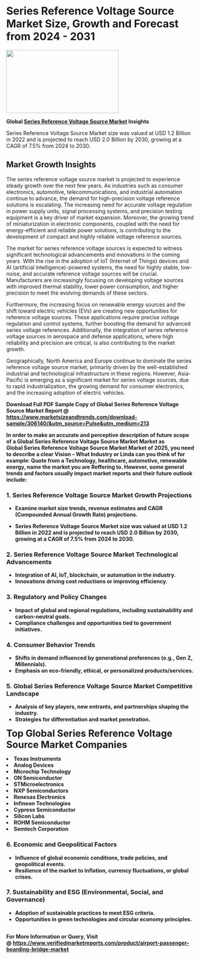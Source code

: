 <H1>Series Reference Voltage Source Market Size, Growth and Forecast from 2024 - 2031</H1><img class="aligncenter size-medium wp-image-584254" src="https://thirdeyenews.in/wp-content/uploads/2024/09/Global-Market-Research-300x168.jpeg" alt="" width="300" height="168" /><p><strong>Global&nbsp;<a href="https://www.marketsizeandtrends.com/download-sample/306140/&amp;utm_source=Pulse&amp;utm_medium=213">Series Reference Voltage Source Market</a> Insights</strong></p><p>Series Reference Voltage Source Market size was valued at USD 1.2 Billion in 2022 and is projected to reach USD 2.0 Billion by 2030, growing at a CAGR of 7.5% from 2024 to 2030.</p><p><h2>Market Growth Insights</h2> <p>The series reference voltage source market is projected to experience steady growth over the next few years. As industries such as consumer electronics, automotive, telecommunications, and industrial automation continue to advance, the demand for high-precision voltage reference solutions is escalating. The increasing need for accurate voltage regulation in power supply units, signal processing systems, and precision testing equipment is a key driver of market expansion. Moreover, the growing trend of miniaturization in electronic components, coupled with the need for energy-efficient and reliable power solutions, is contributing to the development of compact and highly reliable voltage reference sources.</p> <p><strong></strong></p> <p>The market for series reference voltage sources is expected to witness significant technological advancements and innovations in the coming years. With the rise in the adoption of IoT (Internet of Things) devices and AI (artificial intelligence)-powered systems, the need for highly stable, low-noise, and accurate reference voltage sources will be crucial. Manufacturers are increasingly focusing on developing voltage sources with improved thermal stability, lower power consumption, and higher precision to meet the evolving demands of these sectors.</p> <p>Furthermore, the increasing focus on renewable energy sources and the shift toward electric vehicles (EVs) are creating new opportunities for reference voltage sources. These applications require precise voltage regulation and control systems, further boosting the demand for advanced series voltage references. Additionally, the integration of series reference voltage sources in aerospace and defense applications, where high reliability and precision are critical, is also contributing to the market growth.</p> <p>Geographically, North America and Europe continue to dominate the series reference voltage source market, primarily driven by the well-established industrial and technological infrastructure in these regions. However, Asia-Pacific is emerging as a significant market for series voltage sources, due to rapid industrialization, the growing demand for consumer electronics, and the increasing adoption of electric vehicles.</p> <p><strong></p><p><span class=""><strong>Download Full PDF Sample Copy of Global Series Reference Voltage Source Market Report</strong> @ <a href="https://www.marketsizeandtrends.com/download-sample/306140/&amp;utm_source=Pulse&amp;utm_medium=213" target="_blank">https://www.marketsizeandtrends.com/download-sample/306140/&amp;utm_source=Pulse&amp;utm_medium=213</a></span></p><p>In order to make an accurate and perceptive description of future scope of a Global&nbsp;Series Reference Voltage Source Market Market as Global&nbsp;Series Reference Voltage Source Market Market of 2025, you need to describe a clear Vision &ndash; What Industry or Linda can you think of for example: Quote from a Technology, healthcare, automotive, renewable energy, name the market you are Reffering to. However, some general trends and factors usually impact market reports and their future outlook include:</p><h3>1.&nbsp;<strong>Series Reference Voltage Source Market Growth Projections</strong></h3><ul><li>Examine market size trends, revenue estimates and CAGR (Compounded Annual Growth Rate) projections.</li><li><p>Series Reference Voltage Source Market size was valued at USD 1.2 Billion in 2022 and is projected to reach USD 2.0 Billion by 2030, growing at a CAGR of 7.5% from 2024 to 2030.</p></li></ul><h3>2.&nbsp;<strong>Series Reference Voltage Source Market Technological Advancements</strong></h3><ul><li>Integration of AI, IoT, blockchain, or automation in the industry.</li><li>Innovations driving cost reductions or improving efficiency.</li></ul><h3>3.&nbsp;<strong>Regulatory and Policy Changes</strong></h3><ul><li>Impact of global and regional regulations, including sustainability and carbon-neutral goals.</li><li>Compliance challenges and opportunities tied to government initiatives.</li></ul><h3>4.&nbsp;<strong>Consumer Behavior Trends</strong></h3><ul><li>Shifts in demand influenced by generational preferences (e.g., Gen Z, Millennials).</li><li>Emphasis on eco-friendly, ethical, or personalized products/services.</li></ul><h3>5.&nbsp;<strong>Global Series Reference Voltage Source Market Competitive Landscape</strong></h3><ul><li>Analysis of key players, new entrants, and partnerships shaping the industry.</li><li>Strategies for differentiation and market penetration.</li></ul><p data-pm-slice="1 1 []"><span style="color: inherit; font-family: inherit; font-size: 25px;">Top Global Series Reference Voltage Source Market Companies</span></p><div class="" data-test-id=""><p><li>Texas Instruments</li><li> Analog Devices</li><li> Microchip Technology</li><li> ON Semiconductor</li><li> STMicroelectronics</li><li> NXP Semiconductors</li><li> Renesas Electronics</li><li> Infineon Technologies</li><li> Cypress Semiconductor</li><li> Silicon Labs</li><li> ROHM Semiconductor</li><li> Semtech Corporation</li></p></div><h3>6.&nbsp;<strong>Economic and Geopolitical Factors</strong></h3><ul><li>Influence of global economic conditions, trade policies, and geopolitical events.</li><li>Resilience of the market to inflation, currency fluctuations, or global crises.</li></ul><h3>7.&nbsp;<strong>Sustainability and ESG (Environmental, Social, and Governance)</strong></h3><ul><li>Adoption of sustainable practices to meet ESG criteria.</li><li>Opportunities in green technologies and circular economy principles.</li></ul><h2><strong style="font-size: 14px;">For More Information or Query, Visit @&nbsp;</strong><a style="background-color: #ffffff; font-size: 14px;" href="https://www.marketsizeandtrends.com/report/series-reference-voltage-source-market/" target="_blank">https://www.verifiedmarketreports.com/product/airport-passenger-boarding-bridge-market</a></h2>
